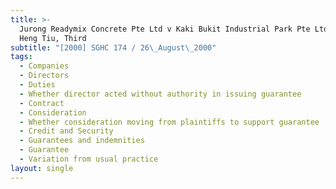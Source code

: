 ```yaml
---
title: >-
  Jurong Readymix Concrete Pte Ltd v Kaki Bukit Industrial Park Pte Ltd (Chng
  Heng Tiu, Third
subtitle: "[2000] SGHC 174 / 26\_August\_2000"
tags:
  - Companies
  - Directors
  - Duties
  - Whether director acted without authority in issuing guarantee
  - Contract
  - Consideration
  - Whether consideration moving from plaintiffs to support guarantee
  - Credit and Security
  - Guarantees and indemnities
  - Guarantee
  - Variation from usual practice
layout: single
---
```


